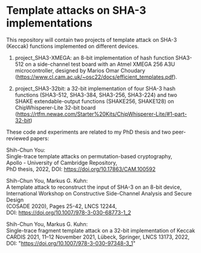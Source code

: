 # Template attacks on SHA-3 implementations

This repository will contain two projects of template attack on SHA-3 (Keccak) functions implemented on different devices.

1. project_SHA3-XMEGA: an 8-bit implementation of hash function SHA3-512 on a side-channel test board with an Atmel XMEGA 256 A3U microcontroller, designed by Marios Omar Choudary (https://www.cl.cam.ac.uk/~osc22/docs/efficient_templates.pdf).

2. project_SHA3-32bit: a 32-bit implementation of four SHA-3 hash functions (SHA3-512, SHA3-384, SHA3-256, SHA3-224) and two SHAKE extendable-output functions (SHAKE256, SHAKE128) on ChipWhisperer-Lite 32-bit board (https://rtfm.newae.com/Starter%20Kits/ChipWhisperer-Lite/#1-part-32-bit)

These code and experiments are related to my PhD thesis and two peer-reviewed papers:

Shih-Chun You:  
Single-trace template attacks on permutation-based cryptography,  
Apollo - University of Cambridge Repository,  
PhD thesis, 2022, DOI: https://doi.org/10.17863/CAM.100592

Shih-Chun You, Markus G. Kuhn:  
A template attack to reconstruct the input of SHA-3 on an 8-bit device,  
International Workshop on Constructive Side-Channel Analysis and Secure Design  
(COSADE 2020), Pages 25-42, LNCS 12244,  
DOI: https://doi.org/10.1007/978-3-030-68773-1_2  

Shih-Chun You, Markus G. Kuhn:  
Single-trace fragment template attack on a 32-bit implementation of Keccak  
CARDIS 2021, 11–12 November 2021, Lübeck, Springer, LNCS 13173, 2022,  
DOI: "https://doi.org/10.1007/978-3-030-97348-3_1"

